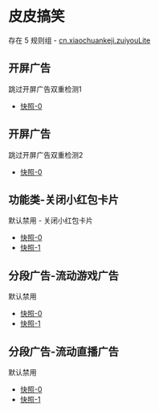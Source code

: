 # 皮皮搞笑

存在 5 规则组 - [cn.xiaochuankeji.zuiyouLite](/src/apps/cn.xiaochuankeji.zuiyouLite.ts)

## 开屏广告

跳过开屏广告双重检测1

- [快照-0](https://i.gkd.li/snapshot/1708955039598)

## 开屏广告

跳过开屏广告双重检测2

- [快照-0](https://i.gkd.li/snapshot/1708955435902)

## 功能类-关闭小红包卡片

默认禁用 - 关闭小红包卡片

- [快照-0](https://i.gkd.li/snapshot/1709104656313)
- [快照-1](https://i.gkd.li/snapshot/1709104656313)

## 分段广告-流动游戏广告

默认禁用

- [快照-0](https://i.gkd.li/snapshot/1709189540108)
- [快照-1](https://i.gkd.li/snapshot/1709189555602)

## 分段广告-流动直播广告

默认禁用

- [快照-0](https://i.gkd.li/snapshot/1709205181942)
- [快照-1](https://i.gkd.li/snapshot/1709189555602)
